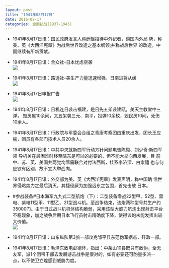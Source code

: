 ```yaml
---
layout: post
title: "1941年08月17日"
date: 2016-08-17
categories: 全面抗战(1937-1945)
---
```


<meta name="referrer" content="no-referrer" />

- 1941年8月17日讯：国民政府发言人蒋廷黻招待中外记者，谈国内外局 势，称美、英《大西洋宪章》为战后世界改造之基本纲领;并称战后世界 的改造，中国继续有所新贡献。 

- 1941年8月17日讯：合众社-日本忧虑空袭 <br/><img src="https://ww1.sinaimg.cn/large/aca367d8jw1f6x51gpeo2j208i07b3ze.jpg" />

- 1941年8月17日讯：路透社-美生产力量迅速增强，日南进将从缓 <br/><img src="https://ww4.sinaimg.cn/large/aca367d8jw1f6x3bi5fdwj20b307adh1.jpg" />

- 1941年8月17日申报广告 <br/><img src="https://ww1.sinaimg.cn/large/aca367d8jw1f6x1l7fiu4j20pj0h679q.jpg" />

- 1941年8月17日讯：日机连日袭击福建，是日先五架袭建瓯，美天主教堂中三弹， 毁房屋10余间，又五架袭三元、南平，投弹10余枚，毁民房10间，死伤 10余人。 

- 1941年8月17日讯：行政院与军委会合组之青康考察团由重庆出发，团长王应榆，团员有各部门技术人员20余人。 

- 1941年8月17日讯：中共中央就新四军行动方针问题电告陈毅、刘少奇:新四军领 导机关在最困难时移至皖东是可以的必要的，但不能大举向西发展，目 前中、苏、英、美国共两党均亟需联合对付法西斯，桂系李济深、白崇禧 也与何应钦有区别，故不宜大举西向。 

- 1941年8月17日讯：外交部为美、英《大西洋宪章》发表声明，称中国确 信世界侵略势力之最后消灭，其捷径厥为加强远东之包围，首先击破 日本。 

- #参战装备#日本海军九九式二型航炮（下）：二型装备零战22型甲、52型、雷电、紫电11型甲、11型乙、21型战斗机。至战争结束，该炮两种型号共生产约35000门。由于日式战斗机机体结构脆弱，采用该型大威力航炮出现射击平台不稳现象，加之战争后期日本飞行员射击精确度下降，使得该炮未能发挥出较大价值。 <br/><img src="https://ww2.sinaimg.cn/large/aca367d8jw1f6wihw1go2j20hn0glwia.jpg" />

- 1941年8月17日讯：山东纵队第3旅一部攻克邹平县东范伪军据点，歼敌一部。 

- 1941年8月17日讯：毛泽东致电彭德怀，指出：中条山10县既只有敌伪，全无友军，派1个团带干部去发展游击战争是很对的，如有必要还可酌量多派一点，以不使卫立煌感到威胁为度。 

